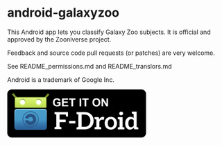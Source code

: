 android-galaxyzoo
=================

This Android app lets you classify Galaxy Zoo subjects.
It is official and approved by the Zooniverse project.

Feedback and source code pull requests (or patches) are very welcome.


See README_permissions.md and README_translors.md


Android is a trademark of Google Inc.


[![Get it on F-Droid](get_it_on_f-droid.png?raw=true)](https://f-droid.org/repository/browse/?fdid=com.murrayc.galaxyzoo.app)
